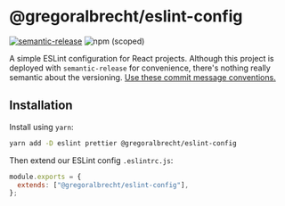 # @gregoralbrecht/eslint-config

[![semantic-release](https://img.shields.io/badge/%20%20%F0%9F%93%A6%F0%9F%9A%80-semantic--release-e10079.svg)](https://github.com/semantic-release/semantic-release)
![npm (scoped)](https://img.shields.io/npm/v/@gregoralbrecht/eslint-config)

A simple ESLint configuration for React projects. Although this project is deployed with `semantic-release` for convenience, there's nothing really semantic about the versioning. [Use these commit message conventions.](https://github.com/conventional-changelog/conventional-changelog/tree/master/packages/conventional-changelog-eslint)

## Installation

Install using `yarn`:

```sh
yarn add -D eslint prettier @gregoralbrecht/eslint-config
```

Then extend our ESLint config `.eslintrc.js`:

```js
module.exports = {
  extends: ["@gregoralbrecht/eslint-config"],
};
```
